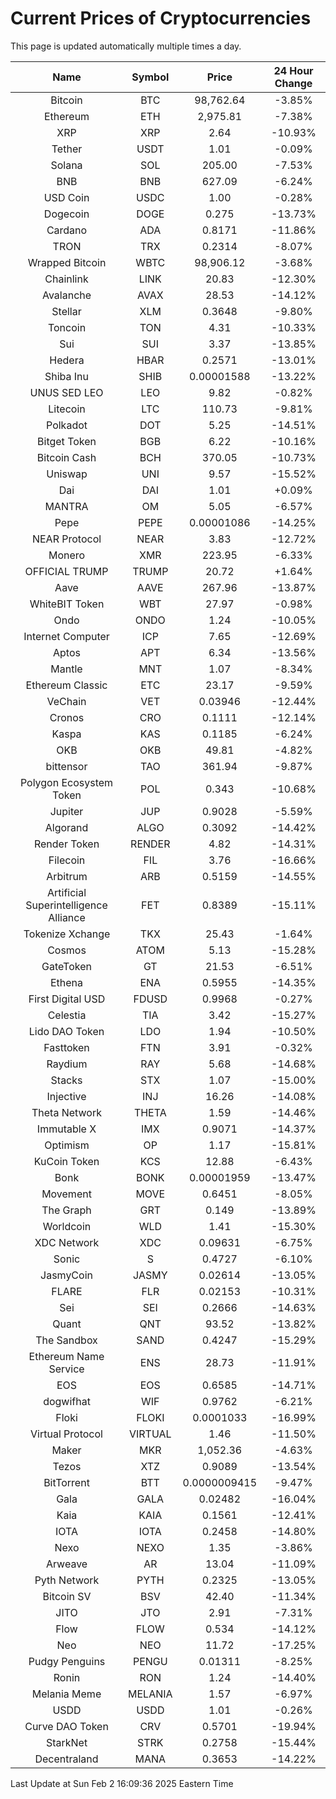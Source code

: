 # Current Prices of Cryptocurrencies
This page is updated automatically multiple times a day.

| Name | Symbol | Price | 24 Hour Change |
| :---: |:---:| :---: | :---: |
| Bitcoin | BTC | 98,762.64 | -3.85% |
| Ethereum | ETH | 2,975.81 | -7.38% |
| XRP | XRP | 2.64 | -10.93% |
| Tether | USDT | 1.01 | -0.09% |
| Solana | SOL | 205.00 | -7.53% |
| BNB | BNB | 627.09 | -6.24% |
| USD Coin | USDC | 1.00 | -0.28% |
| Dogecoin | DOGE | 0.275 | -13.73% |
| Cardano | ADA | 0.8171 | -11.86% |
| TRON | TRX | 0.2314 | -8.07% |
| Wrapped Bitcoin | WBTC | 98,906.12 | -3.68% |
| Chainlink | LINK | 20.83 | -12.30% |
| Avalanche | AVAX | 28.53 | -14.12% |
| Stellar | XLM | 0.3648 | -9.80% |
| Toncoin | TON | 4.31 | -10.33% |
| Sui | SUI | 3.37 | -13.85% |
| Hedera | HBAR | 0.2571 | -13.01% |
| Shiba Inu | SHIB | 0.00001588 | -13.22% |
| UNUS SED LEO | LEO | 9.82 | -0.82% |
| Litecoin | LTC | 110.73 | -9.81% |
| Polkadot | DOT | 5.25 | -14.51% |
| Bitget Token | BGB | 6.22 | -10.16% |
| Bitcoin Cash | BCH | 370.05 | -10.73% |
| Uniswap | UNI | 9.57 | -15.52% |
| Dai | DAI | 1.01 | +0.09% |
| MANTRA | OM | 5.05 | -6.57% |
| Pepe | PEPE | 0.00001086 | -14.25% |
| NEAR Protocol | NEAR | 3.83 | -12.72% |
| Monero | XMR | 223.95 | -6.33% |
| OFFICIAL TRUMP | TRUMP | 20.72 | +1.64% |
| Aave | AAVE | 267.96 | -13.87% |
| WhiteBIT Token | WBT | 27.97 | -0.98% |
| Ondo | ONDO | 1.24 | -10.05% |
| Internet Computer | ICP | 7.65 | -12.69% |
| Aptos | APT | 6.34 | -13.56% |
| Mantle | MNT | 1.07 | -8.34% |
| Ethereum Classic | ETC | 23.17 | -9.59% |
| VeChain | VET | 0.03946 | -12.44% |
| Cronos | CRO | 0.1111 | -12.14% |
| Kaspa | KAS | 0.1185 | -6.24% |
| OKB | OKB | 49.81 | -4.82% |
| bittensor | TAO | 361.94 | -9.87% |
| Polygon Ecosystem Token | POL | 0.343 | -10.68% |
| Jupiter | JUP | 0.9028 | -5.59% |
| Algorand | ALGO | 0.3092 | -14.42% |
| Render Token | RENDER | 4.82 | -14.31% |
| Filecoin | FIL | 3.76 | -16.66% |
| Arbitrum | ARB | 0.5159 | -14.55% |
| Artificial Superintelligence Alliance | FET | 0.8389 | -15.11% |
| Tokenize Xchange | TKX | 25.43 | -1.64% |
| Cosmos | ATOM | 5.13 | -15.28% |
| GateToken | GT | 21.53 | -6.51% |
| Ethena | ENA | 0.5955 | -14.35% |
| First Digital USD | FDUSD | 0.9968 | -0.27% |
| Celestia | TIA | 3.42 | -15.27% |
| Lido DAO Token | LDO | 1.94 | -10.50% |
| Fasttoken | FTN | 3.91 | -0.32% |
| Raydium | RAY | 5.68 | -14.68% |
| Stacks | STX | 1.07 | -15.00% |
| Injective | INJ | 16.26 | -14.08% |
| Theta Network | THETA | 1.59 | -14.46% |
| Immutable X | IMX | 0.9071 | -14.37% |
| Optimism | OP | 1.17 | -15.81% |
| KuCoin Token | KCS | 12.88 | -6.43% |
| Bonk | BONK | 0.00001959 | -13.47% |
| Movement | MOVE | 0.6451 | -8.05% |
| The Graph | GRT | 0.149 | -13.89% |
| Worldcoin | WLD | 1.41 | -15.30% |
| XDC Network | XDC | 0.09631 | -6.75% |
| Sonic | S | 0.4727 | -6.10% |
| JasmyCoin | JASMY | 0.02614 | -13.05% |
| FLARE | FLR | 0.02153 | -10.31% |
| Sei | SEI | 0.2666 | -14.63% |
| Quant | QNT | 93.52 | -13.82% |
| The Sandbox | SAND | 0.4247 | -15.29% |
| Ethereum Name Service | ENS | 28.73 | -11.91% |
| EOS | EOS | 0.6585 | -14.71% |
| dogwifhat | WIF | 0.9762 | -6.21% |
| Floki | FLOKI | 0.0001033 | -16.99% |
| Virtual Protocol | VIRTUAL | 1.46 | -11.50% |
| Maker | MKR | 1,052.36 | -4.63% |
| Tezos | XTZ | 0.9089 | -13.54% |
| BitTorrent | BTT | 0.0000009415 | -9.47% |
| Gala | GALA | 0.02482 | -16.04% |
| Kaia | KAIA | 0.1561 | -12.41% |
| IOTA | IOTA | 0.2458 | -14.80% |
| Nexo | NEXO | 1.35 | -3.86% |
| Arweave | AR | 13.04 | -11.09% |
| Pyth Network | PYTH | 0.2325 | -13.05% |
| Bitcoin SV | BSV | 42.40 | -11.34% |
| JITO | JTO | 2.91 | -7.31% |
| Flow | FLOW | 0.534 | -14.12% |
| Neo | NEO | 11.72 | -17.25% |
| Pudgy Penguins | PENGU | 0.01311 | -8.25% |
| Ronin | RON | 1.24 | -14.40% |
| Melania Meme | MELANIA | 1.57 | -6.97% |
| USDD | USDD | 1.01 | -0.26% |
| Curve DAO Token | CRV | 0.5701 | -19.94% |
| StarkNet | STRK | 0.2758 | -15.44% |
| Decentraland | MANA | 0.3653 | -14.22% |

Last Update at Sun Feb  2 16:09:36 2025 Eastern Time